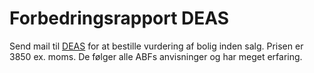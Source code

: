 # Forbedringsrapport DEAS
Send mail til [DEAS](tbi@deas.dk) for at bestille vurdering af bolig inden salg.
Prisen er 3850 ex. moms.
De følger alle ABFs anvisninger og har meget erfaring.
